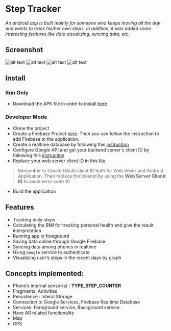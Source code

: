 # Step Tracker
_An android app is built mainly for someone who keeps moving all the day and wants to track his/her own steps. In addition, it was added some interesting features like data visualizing, syncing data, etc._

## Screenshot
![alt text](https://raw.githubusercontent.com/RenMai/StepTracker/master/screenshots/1.png "Screenshot 1")   ![alt text](https://raw.githubusercontent.com/RenMai/StepTracker/master/screenshots/2.png "Screenshot 2")
![alt text](https://raw.githubusercontent.com/RenMai/StepTracker/master/screenshots/3.png "Screenshot 3")   ![alt text](https://raw.githubusercontent.com/RenMai/StepTracker/master/screenshots/4.png "Screenshot 4")


## Install

### Run Only
* Download the APK file in order to install [here](https://github.com/vynmetropolia/step-tracker/raw/master/app-debug.apk)
### Developer Mode
* Clone the project
* Create a Firebase Project [here](https://console.firebase.google.com/). Then you can follow the instruction to add Firebase to the application.
* Create a realtime database by following this [instruction](https://firebase.google.com/docs/database/android/start)
* Configure Google API and get your backend server's client ID by following this [instruction](https://developers.google.com/identity/sign-in/android/start-integrating)
* Replace your web server client ID in this [file](https://github.com/vynmetropolia/step-tracker/blob/master/app/src/main/java/com/example/steptracker/fragments/ProfileFragment.kt#L99)
> Remember to Create OAuth client ID both for Web Sever and Android Application. Then replace the tokenid by using the __Web Server Cliend ID__ to avoid error code 10

* Build the application

## Features
* Tracking daily steps
* Calculating the BMI for tracking personal health and give the result interpretation
* Running app in foreground
* Saving data online through Google Firebase
* Syncing data among phones in realtime
* Using `Google` service to authenticate
* Visualizing user’s steps in the recent days by graph

## Concepts implemented: 
* Phone’s internal sensor(s) : **TYPE_STEP_COUNTER**
* Fragments, Activities
* Persistence : Interal Storage
* Connection to Google Services, Firebase Realtime Database
* Services: Foreground service, Background service.
* Have AR related functionality
* Map
* GPS
